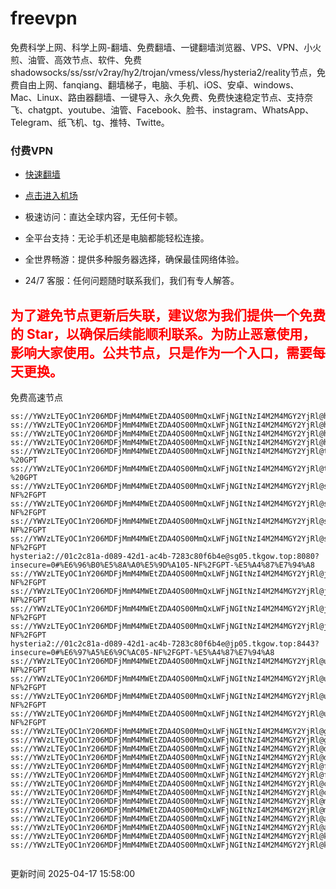 # freevpn

免费科学上网、科学上网-翻墙、免费翻墙、一键翻墙浏览器、VPS、VPN、小火煎、油管、高效节点、软件、免费shadowsocks/ss/ssr/v2ray/hy2/trojan/vmess/vless/hysteria2/reality节点，免费自由上网、fanqiang、翻墙梯子，电脑、手机、iOS、安卓、windows、Mac、Linux、路由器翻墙、一键导入、永久免费、免费快速稳定节点、支持奈飞、chatgpt、youtube、油管、Facebook、脸书、instagram、WhatsApp、Telegram、纸飞机、tg、推特、Twitte。

### 付费VPN
* [快速翻墙](https://xgogo.sbs/#/register?code=wxADDy87) 

* [点击进入机场](https://xgogo.sbs/#/register?code=wxADDy87) 

* 极速访问：直达全球内容，无任何卡顿。

* 全平台支持：无论手机还是电脑都能轻松连接。

* 全世界畅游：提供多种服务器选择，确保最佳网络体验。

* 24/7 客服：任何问题随时联系我们，我们有专人解答。

## <font color="red">为了避免节点更新后失联，建议您为我们提供一个免费的 Star，以确保后续能顺利联系。为防止恶意使用，影响大家使用。公共节点，只是作为一个入口，需要每天更换。</font>

免费高速节点

```ss://YWVzLTEyOC1nY206MDFjMmM4MWEtZDA4OS00MmQxLWFjNGItNzI4M2M4MGY2YjRl@hk01.jgrtoioceaw.help:50384#%E9%A6%99%E6%B8%AF01
ss://YWVzLTEyOC1nY206MDFjMmM4MWEtZDA4OS00MmQxLWFjNGItNzI4M2M4MGY2YjRl@hk02.jigreliewolf.click:17889#%E9%A6%99%E6%B8%AF02
ss://YWVzLTEyOC1nY206MDFjMmM4MWEtZDA4OS00MmQxLWFjNGItNzI4M2M4MGY2YjRl@hk03.jigreliewolf.click:10838#%E9%A6%99%E6%B8%AF03
ss://YWVzLTEyOC1nY206MDFjMmM4MWEtZDA4OS00MmQxLWFjNGItNzI4M2M4MGY2YjRl@hk04.jgrtoioceaw.help:29956#%E9%A6%99%E6%B8%AF04
ss://YWVzLTEyOC1nY206MDFjMmM4MWEtZDA4OS00MmQxLWFjNGItNzI4M2M4MGY2YjRl@hk05.ijgelrkasd.click:41284#%E9%A6%99%E6%B8%AF05
ss://YWVzLTEyOC1nY206MDFjMmM4MWEtZDA4OS00MmQxLWFjNGItNzI4M2M4MGY2YjRl@tw01.jigreliewolf.click:30995#%E5%8F%B0%E6%B9%BE01%20-%20GPT
ss://YWVzLTEyOC1nY206MDFjMmM4MWEtZDA4OS00MmQxLWFjNGItNzI4M2M4MGY2YjRl@tw02.ijgelrkasd.click:22610#%E5%8F%B0%E6%B9%BE02%20-%20GPT
ss://YWVzLTEyOC1nY206MDFjMmM4MWEtZDA4OS00MmQxLWFjNGItNzI4M2M4MGY2YjRl@sg01.jgrtoioceaw.help:55559#%E6%96%B0%E5%8A%A0%E5%9D%A101%20-NF%2FGPT
ss://YWVzLTEyOC1nY206MDFjMmM4MWEtZDA4OS00MmQxLWFjNGItNzI4M2M4MGY2YjRl@sg02.jigreliewolf.click:40574#%E6%96%B0%E5%8A%A0%E5%9D%A102%20-NF%2FGPT
ss://YWVzLTEyOC1nY206MDFjMmM4MWEtZDA4OS00MmQxLWFjNGItNzI4M2M4MGY2YjRl@sg03.ijgelrkasd.click:23716#%E6%96%B0%E5%8A%A0%E5%9D%A103%20-NF%2FGPT
ss://YWVzLTEyOC1nY206MDFjMmM4MWEtZDA4OS00MmQxLWFjNGItNzI4M2M4MGY2YjRl@sg04.jgrtoioceaw.help:17971#%E6%96%B0%E5%8A%A0%E5%9D%A104%20-NF%2FGPT
hysteria2://01c2c81a-d089-42d1-ac4b-7283c80f6b4e@sg05.tkgow.top:8080?insecure=0#%E6%96%B0%E5%8A%A0%E5%9D%A105-NF%2FGPT-%E5%A4%87%E7%94%A8
ss://YWVzLTEyOC1nY206MDFjMmM4MWEtZDA4OS00MmQxLWFjNGItNzI4M2M4MGY2YjRl@jp01.jgrtoioceaw.help:58645#%E6%97%A5%E6%9C%AC01%20-NF%2FGPT
ss://YWVzLTEyOC1nY206MDFjMmM4MWEtZDA4OS00MmQxLWFjNGItNzI4M2M4MGY2YjRl@jp02.jgrtoioceaw.help:47462#%E6%97%A5%E6%9C%AC02%20-NF%2FGPT
ss://YWVzLTEyOC1nY206MDFjMmM4MWEtZDA4OS00MmQxLWFjNGItNzI4M2M4MGY2YjRl@jp03.jigreliewolf.click:33414#%E6%97%A5%E6%9C%AC03%20-NF%2FGPT
ss://YWVzLTEyOC1nY206MDFjMmM4MWEtZDA4OS00MmQxLWFjNGItNzI4M2M4MGY2YjRl@jp04.ijgelrkasd.click:58223#%E6%97%A5%E6%9C%AC04%20-NF%2FGPT
hysteria2://01c2c81a-d089-42d1-ac4b-7283c80f6b4e@jp05.tkgow.top:8443?insecure=0#%E6%97%A5%E6%9C%AC05-NF%2FGPT-%E5%A4%87%E7%94%A8
ss://YWVzLTEyOC1nY206MDFjMmM4MWEtZDA4OS00MmQxLWFjNGItNzI4M2M4MGY2YjRl@us01.jgrtoioceaw.help:48129#%E7%BE%8E%E5%9B%BD01%20-NF%2FGPT
ss://YWVzLTEyOC1nY206MDFjMmM4MWEtZDA4OS00MmQxLWFjNGItNzI4M2M4MGY2YjRl@us02.jgrtoioceaw.help:44907#%E7%BE%8E%E5%9B%BD02%20-NF%2FGPT
ss://YWVzLTEyOC1nY206MDFjMmM4MWEtZDA4OS00MmQxLWFjNGItNzI4M2M4MGY2YjRl@us03.jigreliewolf.click:43330#%E7%BE%8E%E5%9B%BD03%20-NF%2FGPT
ss://YWVzLTEyOC1nY206MDFjMmM4MWEtZDA4OS00MmQxLWFjNGItNzI4M2M4MGY2YjRl@us04.ijgelrkasd.click:44130#%E7%BE%8E%E5%9B%BD04%20-NF%2FGPT
ss://YWVzLTEyOC1nY206MDFjMmM4MWEtZDA4OS00MmQxLWFjNGItNzI4M2M4MGY2YjRl@gb01.jgrtoioceaw.help:27765#%E8%8B%B1%E5%9B%BD01
ss://YWVzLTEyOC1nY206MDFjMmM4MWEtZDA4OS00MmQxLWFjNGItNzI4M2M4MGY2YjRl@gb02.jigreliewolf.click:52762#%E8%8B%B1%E5%9B%BD02
ss://YWVzLTEyOC1nY206MDFjMmM4MWEtZDA4OS00MmQxLWFjNGItNzI4M2M4MGY2YjRl@de01.jgrtoioceaw.help:20635#%E5%BE%B7%E5%9B%BD01
ss://YWVzLTEyOC1nY206MDFjMmM4MWEtZDA4OS00MmQxLWFjNGItNzI4M2M4MGY2YjRl@de02.jigreliewolf.click:52770#%E5%BE%B7%E5%9B%BD02
ss://YWVzLTEyOC1nY206MDFjMmM4MWEtZDA4OS00MmQxLWFjNGItNzI4M2M4MGY2YjRl@fr01.ijgelrkasd.click:32568#%E6%B3%95%E5%9B%BD01
ss://YWVzLTEyOC1nY206MDFjMmM4MWEtZDA4OS00MmQxLWFjNGItNzI4M2M4MGY2YjRl@fr02.jigreliewolf.click:45265#%E6%B3%95%E5%9B%BD02
ss://YWVzLTEyOC1nY206MDFjMmM4MWEtZDA4OS00MmQxLWFjNGItNzI4M2M4MGY2YjRl@ca01.jigreliewolf.click:30461#%E5%8A%A0%E6%8B%BF%E5%A4%A701
ss://YWVzLTEyOC1nY206MDFjMmM4MWEtZDA4OS00MmQxLWFjNGItNzI4M2M4MGY2YjRl@ca02.ijgelrkasd.click:24053#%E5%8A%A0%E6%8B%BF%E5%A4%A702
ss://YWVzLTEyOC1nY206MDFjMmM4MWEtZDA4OS00MmQxLWFjNGItNzI4M2M4MGY2YjRl@my01.jigreliewolf.click:52408#%E9%A9%AC%E6%9D%A5%E8%A5%BF%E4%BA%9A01
ss://YWVzLTEyOC1nY206MDFjMmM4MWEtZDA4OS00MmQxLWFjNGItNzI4M2M4MGY2YjRl@my02.ijgelrkasd.click:25519#%E9%A9%AC%E6%9D%A5%E8%A5%BF%E4%BA%9A02
ss://YWVzLTEyOC1nY206MDFjMmM4MWEtZDA4OS00MmQxLWFjNGItNzI4M2M4MGY2YjRl@au01.jgrtoioceaw.help:13460#%E6%BE%B3%E5%A4%A7%E5%88%A9%E4%BA%9A01
ss://YWVzLTEyOC1nY206MDFjMmM4MWEtZDA4OS00MmQxLWFjNGItNzI4M2M4MGY2YjRl@au02.ijgelrkasd.click:46073#%E6%BE%B3%E5%A4%A7%E5%88%A9%E4%BA%9A02
ss://YWVzLTEyOC1nY206MDFjMmM4MWEtZDA4OS00MmQxLWFjNGItNzI4M2M4MGY2YjRl@ko01.jgrtoioceaw.help:46108#%E9%9F%A9%E5%9B%BD01
ss://YWVzLTEyOC1nY206MDFjMmM4MWEtZDA4OS00MmQxLWFjNGItNzI4M2M4MGY2YjRl@ko02.jigreliewolf.click:50181#%E9%9F%A9%E5%9B%BD02


```
更新时间 2025-04-17 15:58:00